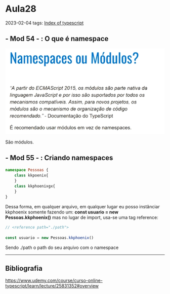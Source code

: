 # Aula28
2023-02-04
tags: [Index of typescript](../Index%20of%20typescript.md)

## - Mod 54 - : O que é namespace

![](../img/Pasted%20image%2020230204101216.png)

São módulos.

## - Mod 55  - : Criando namespaces

~~~ts
namespace Pessoas {
	class kkpoenix{
	}
	class kkphoenixgx{
	}
}
~~~

Dessa forma, em qualquer arquivo, em qualquer lugar eu posso instânciar kkphoenix somente fazendo um: **const usuario = new Pessoas.kkphoenix()** mas no lugar de import, usa-se uma tag reference:

~~~ts
// <reference path="./path">

const usuario = new Pessoas.kkphoenix()
~~~
Sendo ./path o path do seu arquivo com o namespace

-----------------------------------------------
## Bibliografia

https://www.udemy.com/course/curso-online-typescript/learn/lecture/25831352#overview